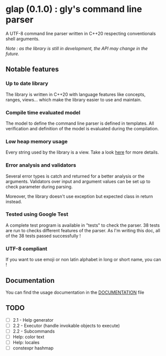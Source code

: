 # glap (0.1.0) : gly's command line parser

A UTF-8 command line parser written in C++20 respecting conventionals shell arguments.

*Note : as the library is still in development, the API may change in the future.*

## Notable features

### Up to date library

The library is written in C++20 with language features like concepts, ranges, views... which make the library easier to use and maintain.

### Compile time evaluated model

The model to define the command line parser is defined in templates. All verification and definition of the model is evaluated during the compilation.

### Low heap memory usage

Every string used by the library is a view. Take a look [here](#something-about-lifetime) for more details.

### Error analysis and validators

Several error types is catch and returned for a better analysis or the arguments. Validators over input and argument values can be set up to check parameter during parsing.

Moreover, the library doesn't use exception but expected class in return instead.

### Tested using Google Test

A complete test program is available in "tests" to check the parser. 38 tests are run to checks different features of the parser. As I'm writing this doc, all of the 38 tests passed successfully !

### UTF-8 compliant

If you want to use emoji or non latin alphabet in long or short name, you can !

## Documentation

You can find the usage documentation in the [DOCUMENTATION](docs/README.md) file

## TODO

- [ ] 2.1 - Help generator
- [ ] 2.2 - Executor (handle invokable objects to execute)
- [ ] 2.2 - Subcommands
- [ ] Help: color text
- [ ] Help: locales
- [ ] constexpr hashmap